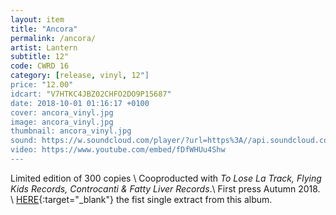 ```yaml
---
layout: item
title: "Ancora"
permalink: /ancora/
artist: Lantern
subtitle: 12"
code: CWRD 16
category: [release, vinyl, 12"]
price: "12.00"
idcart: "V7HTKC4JBZ02CHFO2DO9P15687"
date: 2018-10-01 01:16:17 +0100
cover: ancora_vinyl.jpg
image: ancora_vinyl.jpg
thumbnail: ancora_vinyl.jpg
sound: https://w.soundcloud.com/player/?url=https%3A//api.soundcloud.com/playlists/616195509%3Fsecret_token%3Ds-mR3x9&color=%23ff5500&auto_play=false&hide_related=false&show_comments=true&show_user=true&show_reposts=false&show_teaser=true&visual=true
video: https://www.youtube.com/embed/fDfWHUu4Shw
---
```


Limited edition of 300 copies \\
Cooproducted with *To Lose La Track, Flying Kids Records, Controcanti & Fatty Liver Records*.\\
First press Autumn 2018. \\
[HERE](https://www.cowardrecords.com/cimitero/){:target="_blank"} the fist single extract from this album.
